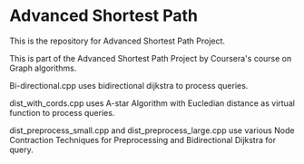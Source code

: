 # Advanced Shortest Path
This is the repository for Advanced Shortest Path Project.

This is part of the Advanced Shortest Path Project by Coursera's course on Graph algorithms.

Bi-directional.cpp uses bidirectional dijkstra to process queries.

dist_with_cords.cpp uses A-star Algorithm with Eucledian distance as virtual function to process queries.

dist_preprocess_small.cpp and dist_preprocess_large.cpp use various Node Contraction Techniques for Preprocessing and Bidirectional Dijkstra for query.
